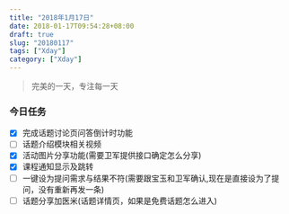 ```yaml
---
title: "2018年1月17日"
date: 2018-01-17T09:54:28+08:00
draft: true
slug: "20180117"
tags: ["Xday"]
category: ["Xday"]
---
```


> 完美的一天，专注每一天

### 今日任务

- [x] 完成话题讨论页问答倒计时功能
- [ ] 话题介绍模块相关视频
- [x] 活动图片分享功能(需要卫军提供接口确定怎么分享)
- [x] 课程通知显示及跳转
- [ ] 一键设为提问需求与结果不符(需要跟宝玉和卫军确认,现在是直接设为了提问，没有重新再发一条)
- [ ] 话题分享加医米(话题详情页，如果是免费话题怎么进入)